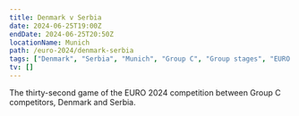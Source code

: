 ```yaml
---
title: Denmark v Serbia
date: 2024-06-25T19:00Z
endDate: 2024-06-25T20:50Z
locationName: Munich
path: /euro-2024/denmark-serbia
tags: ["Denmark", "Serbia", "Munich", "Group C", "Group stages", "EURO 2024"]
tv: []
---
```


The thirty-second game of the EURO 2024 competition between Group C competitors, Denmark and Serbia.
